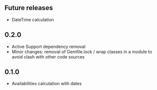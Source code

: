 ## Future releases
- DateTime calculation

## 0.2.0
- Active Support dependency removal
- Minor changes: removal of Gemfile.lock / wrap classes in a module to avoid clash with other code sources

## 0.1.0
- Availabilities calculation with dates